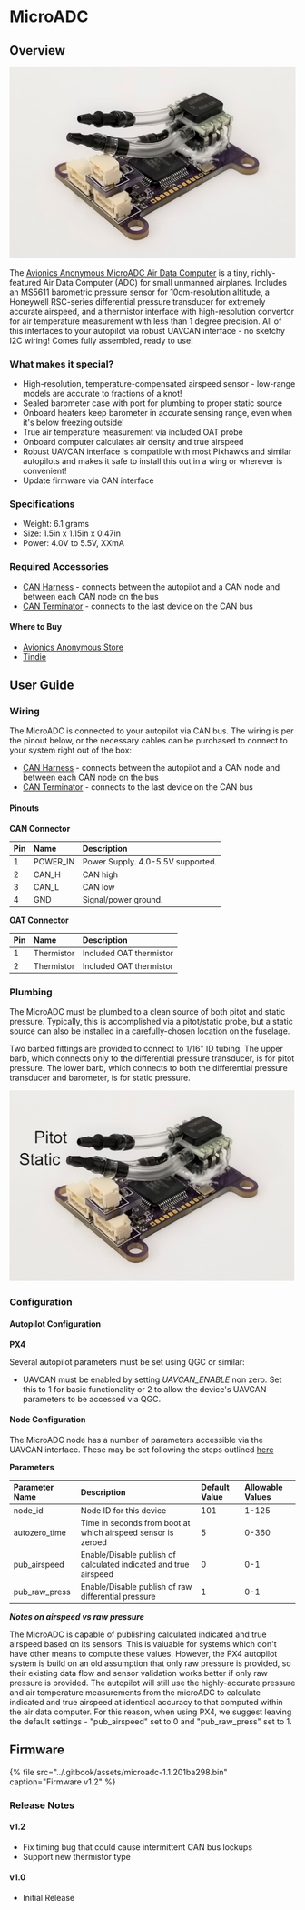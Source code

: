# MicroADC

## Overview

![MicroADC Air Data Computer](../.gitbook/assets/microADC.png)

The [Avionics Anonymous MicroADC Air Data Computer](https://www.avionicsanonymous.com/product-page/microadc) is a tiny, richly-featured Air Data Computer \(ADC\) for small unmanned airplanes. Includes an MS5611 barometric pressure sensor for 10cm-resolution altitude, a Honeywell RSC-series differential pressure transducer for extremely accurate airspeed, and a thermistor interface with high-resolution convertor for air temperature measurement with less than 1 degree precision. All of this interfaces to your autopilot via robust UAVCAN interface - no sketchy I2C wiring! Comes fully assembled, ready to use!

### What makes it special?

* High-resolution, temperature-compensated airspeed sensor - low-range models are accurate to fractions of a knot!
* Sealed barometer case with port for plumbing to proper static source
* Onboard heaters keep barometer in accurate sensing range, even when it's below freezing outside!
* True air temperature measurement via included OAT probe
* Onboard computer calculates air density and true airspeed
* Robust UAVCAN interface is compatible with most Pixhawks and similar autopilots and makes it safe to install this out in a wing or wherever is convenient!
* Update firmware via CAN interface

### Specifications

* Weight: 6.1 grams
* Size: 1.5in x 1.15in x 0.47in
* Power: 4.0V to 5.5V, XXmA

### Required Accessories

* [CAN Harness](https://www.avionicsanonymous.com/product-page/uavcan-interconnect-cable) - connects between the autopilot and a CAN node and between each CAN node on the bus
* [CAN Terminator](https://www.avionicsanonymous.com/product-page/uavcan-terminator) - connects to the last device on the CAN bus

#### Where to Buy

* [Avionics Anonymous Store](https://www.avionicsanonymous.com/product-page/microadc)
* [Tindie](https://www.tindie.com/products/avionicsanonymous/uavcan-air-data-computer-airspeed-sensor/)

## User Guide

### Wiring

The MicroADC is connected to your autopilot via CAN bus. The wiring is per the pinout below, or the necessary cables can be purchased to connect to your system right out of the box:

* [CAN Harness](https://www.avionicsanonymous.com/product-page/uavcan-interconnect-cable) - connects between the autopilot and a CAN node and between each CAN node on the bus
* [CAN Terminator](https://www.avionicsanonymous.com/product-page/uavcan-terminator) - connects to the last device on the CAN bus

#### Pinouts

**CAN Connector**

| Pin | Name | Description |
| :--- | :--- | :--- |
| 1 | POWER\_IN | Power Supply. 4.0-5.5V supported. |
| 2 | CAN\_H | CAN high |
| 3 | CAN\_L | CAN low |
| 4 | GND | Signal/power ground. |

**OAT Connector**

| Pin | Name | Description |
| :--- | :--- | :--- |
| 1 | Thermistor | Included OAT thermistor |
| 2 | Thermistor | Included OAT thermistor |

### Plumbing

The MicroADC must be plumbed to a clean source of both pitot and static pressure. Typically, this is accomplished via a pitot/static probe, but a static source can also be installed in a carefully-chosen location on the fuselage.

Two barbed fittings are provided to connect to 1/16" ID tubing. The upper barb, which connects only to the differential pressure transducer, is for pitot pressure. The lower barb, which connects to both the differential pressure transducer and barometer, is for static pressure.

![MicroADC Air Connections](../.gitbook/assets/microadcAirConnections.png)

### Configuration

#### Autopilot Configuration

**PX4**

Several autopilot parameters must be set using QGC or similar:

* UAVCAN must be enabled by setting _UAVCAN\_ENABLE_ non zero. Set this to 1 for basic functionality or 2 to allow the device's UAVCAN parameters to be accessed via QGC.

#### Node Configuration

The MicroADC node has a number of parameters accessible via the UAVCAN interface. These may be set following the steps outlined [here](../general/parameters.md)

**Parameters**

| Parameter Name | Description | Default Value | Allowable Values |
| :--- | :--- | :--- | :--- |
| node\_id | Node ID for this device | 101 | 1-125 |
| autozero\_time | Time in seconds from boot at which airspeed sensor is zeroed | 5 | 0-360 |
| pub\_airspeed | Enable/Disable publish of calculated indicated and true airspeed | 0 | 0-1 |
| pub\_raw\_press | Enable/Disable publish of raw differential pressure | 1 | 0-1 |

_**Notes on airspeed vs raw pressure**_

The MicroADC is capable of publishing calculated indicated and true airspeed based on its sensors. This is valuable for systems which don't have other means to compute these values. However, the PX4 autopilot system is build on an old assumption that only raw pressure is provided, so their existing data flow and sensor validation works better if only raw pressure is provided. The autopilot will still use the highly-accurate pressure and air temperature measurements from the microADC to calculate indicated and true airspeed at identical accuracy to that computed within the air data computer. For this reason, when using PX4, we suggest leaving the default settings - "pub\_airspeed" set to 0 and "pub\_raw\_press" set to 1.

## Firmware

{% file src="../.gitbook/assets/microadc-1.1.201ba298.bin" caption="Firmware v1.2" %}

### Release Notes

#### v1.2

* Fix timing bug that could cause intermittent CAN bus lockups
* Support new thermistor type

#### v1.0

* Initial Release

